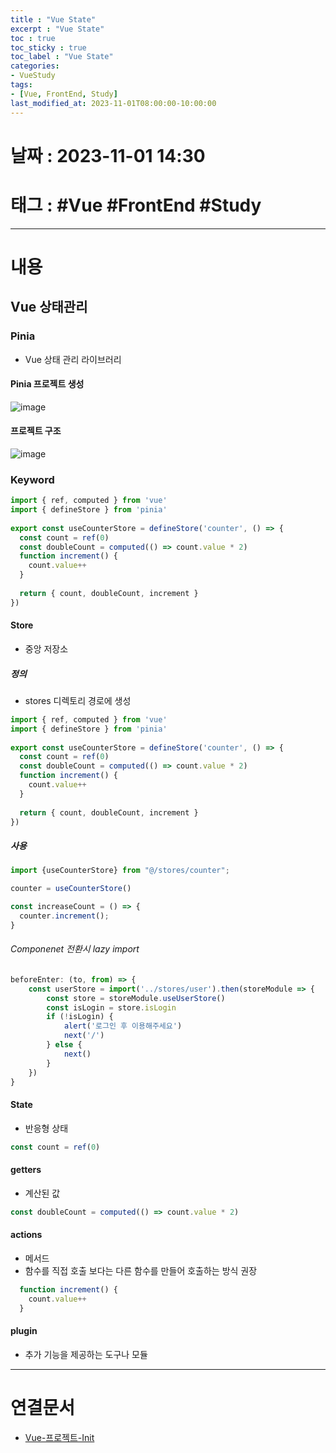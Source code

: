 ```yaml
---
title : "Vue State"
excerpt : "Vue State"
toc : true
toc_sticky : true
toc_label : "Vue State"
categories:
- VueStudy
tags:
- [Vue, FrontEnd, Study]
last_modified_at: 2023-11-01T08:00:00-10:00:00
---
```


# 날짜 : 2023-11-01 14:30

# 태그 : #Vue #FrontEnd #Study
---

# 내용

## Vue 상태관리

### Pinia
- Vue 상태 관리 라이브러리

#### Pinia 프로젝트 생성
  
![image](../../assets/images/CreateVuePiniaProject.png)

#### 프로젝트 구조
  
![image](../../assets/images/VuePiniaProcjectStructure.png)

### Keyword

```javascript
import { ref, computed } from 'vue'  
import { defineStore } from 'pinia'  
  
export const useCounterStore = defineStore('counter', () => {  
  const count = ref(0)  
  const doubleCount = computed(() => count.value * 2)  
  function increment() {  
    count.value++  
  }  
  
  return { count, doubleCount, increment }  
})
```

#### Store
- 중앙 저장소

##### 정의
- stores 디렉토리 경로에 생성

```javascript
import { ref, computed } from 'vue'  
import { defineStore } from 'pinia'  
  
export const useCounterStore = defineStore('counter', () => {  
  const count = ref(0)  
  const doubleCount = computed(() => count.value * 2)  
  function increment() {  
    count.value++  
  }  
  
  return { count, doubleCount, increment }  
})
```

##### 사용

```javascript
import {useCounterStore} from "@/stores/counter";

counter = useCounterStore()

const increaseCount = () => {  
  counter.increment();  
}
```

###### Componenet 전환시 lazy import

```javascript
beforeEnter: (to, from) => {  
    const userStore = import('../stores/user').then(storeModule => {  
        const store = storeModule.useUserStore()  
        const isLogin = store.isLogin  
        if (!isLogin) {  
            alert('로그인 후 이용해주세요')  
            next('/')  
        } else {  
            next()  
        }  
    })  
}
```

#### State
- 반응형 상태

```javascript
const count = ref(0)  
```

#### getters
- 계산된 값

```javascript
const doubleCount = computed(() => count.value * 2)  
```

#### actions
- 메서드
- 함수를 직접 호출 보다는 다른 함수를 만들어 호출하는 방식 권장

```javascript
  function increment() {  
    count.value++  
  }  
```

#### plugin
- 추가 기능을 제공하는 도구나 모듈

---

# 연결문서
- [Vue-프로젝트-Init](../../vuestudy/vuestudy-Vue-프로젝트-Init)